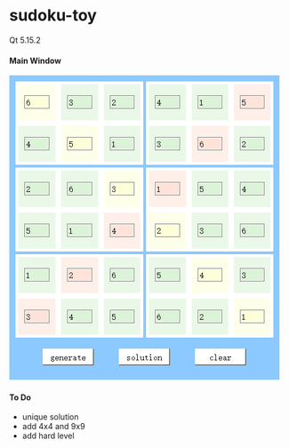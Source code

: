 # sudoku-toy



Qt 5.15.2



#### Main Window

![](docs/imgs/2.png)



#### To Do

* unique solution
* add 4x4 and 9x9
* add hard level
